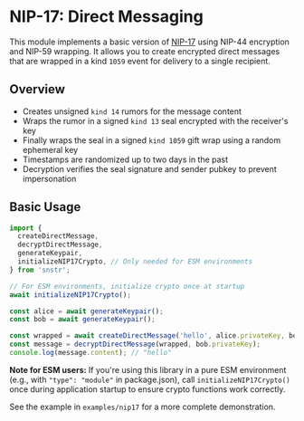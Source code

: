 # NIP-17: Direct Messaging

This module implements a basic version of [NIP-17](https://github.com/nostr-protocol/nips/blob/master/17.md) using NIP-44 encryption and NIP-59 wrapping. It allows you to create encrypted direct messages that are wrapped in a kind `1059` event for delivery to a single recipient.

## Overview

- Creates unsigned `kind 14` rumors for the message content
- Wraps the rumor in a signed `kind 13` seal encrypted with the receiver's key
- Finally wraps the seal in a signed `kind 1059` gift wrap using a random ephemeral key
- Timestamps are randomized up to two days in the past
- Decryption verifies the seal signature and sender pubkey to prevent impersonation

## Basic Usage

```typescript
import {
  createDirectMessage,
  decryptDirectMessage,
  generateKeypair,
  initializeNIP17Crypto, // Only needed for ESM environments
} from 'snstr';

// For ESM environments, initialize crypto once at startup
await initializeNIP17Crypto();

const alice = await generateKeypair();
const bob = await generateKeypair();

const wrapped = await createDirectMessage('hello', alice.privateKey, bob.publicKey);
const message = decryptDirectMessage(wrapped, bob.privateKey);
console.log(message.content); // "hello"
```

**Note for ESM users:** If you're using this library in a pure ESM environment (e.g., with `"type": "module"` in package.json), call `initializeNIP17Crypto()` once during application startup to ensure crypto functions work correctly.

See the example in `examples/nip17` for a more complete demonstration.
